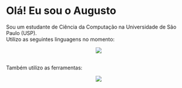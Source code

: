 # Olá! Eu sou o Augusto
Sou um estudante de Ciência da Computação na Universidade de São Paulo (USP). <br>
Utilizo as seguintes linguagens no momento:
<p align="center">
  <a href="https://skillicons.dev">
    <img src="https://skillicons.dev/icons?i=c,python,html,css&theme=light" />
  </a>
</p>
<br>
Também utilizo as ferramentas:
<p align="center">
  <a href="https://skillicons.dev">
    <img src="https://skillicons.dev/icons?i=git,github,vscode,linux,notion,ubuntu&theme=light" />
  </a>
</p>
<br>
